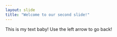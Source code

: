 ```yaml
---
layout: slide
title: "Welcome to our second slide!"
---
```

This is my text baby!
Use the left arrow to go back!
